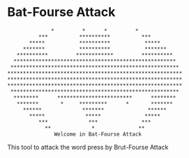 # Bat-Fourse Attack

                  *         *      *         *
              ***          **********          ***
           *****           **********           *****
         *******           **********           *******
       **********         ************         **********
      ****************************************************
     ******************************************************
    ********************************************************
    ********************************************************
    ********************************************************
     ******************************************************
      ********      ************************      ********
       *******       *     *********      *       *******
         ******             *******              ******
           *****             *****              *****
              ***             ***              ***
                **             *              **
                   Welcome in Bat-Fourse Attack
This tool to attack the word press by Brut-Fourse Attack
